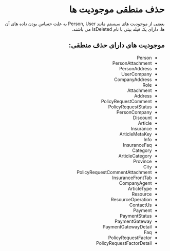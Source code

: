 <div dir="rtl" align="right">

# حذف منطقی موجودیت ها
بعضی از موجودیت ‌های سیستم مانند Person, User به علت حساس بودن داده های آن ها، دارای یک فیلد بیتی با نام IsDeleted می باشند.  
## موجودیت های دارای حذف منطقی:
- Person
- PersonAttachment
- PersonAddress
- UserCompany
- CompanyAddress
- Role
- Attachment
- Address
- PolicyRequestComment
- PolicyRequestStatus
- PersonCompany
- Discount
- Article
- Insurance
- ArticleMetaKey
- Info
- InsuranceFaq
- Category
- ArticleCategory
- Province
- City
- PolicyRequestCommentAttachment
- InsuranceFrontTab
- CompanyAgent
- ArticleType
- Resource
- ResourceOperation
- ContactUs
- Payment
- PaymentStatus
- PaymentGateway
- PaymentGatewayDetail
- Faq
- PolicyRequestFactor
- PolicyRequestFactorDetail